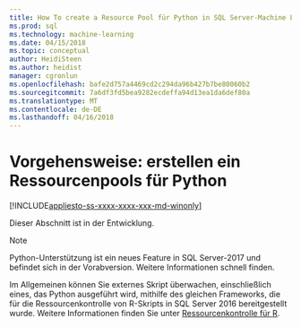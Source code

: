 ```yaml
---
title: How To create a Resource Pool für Python in SQL Server-Machine Learning | Microsoft Docs
ms.prod: sql
ms.technology: machine-learning
ms.date: 04/15/2018
ms.topic: conceptual
author: HeidiSteen
ms.author: heidist
manager: cgronlun
ms.openlocfilehash: bafe2d757a4469cd2c294da96b427b7be80060b2
ms.sourcegitcommit: 7a6df3fd5bea9282ecdeffa94d13ea1da6def80a
ms.translationtype: MT
ms.contentlocale: de-DE
ms.lasthandoff: 04/16/2018
---
```

# <a name="how-to-create-a-resource-pool-for-python"></a>Vorgehensweise: erstellen ein Ressourcenpools für Python
[!INCLUDE[appliesto-ss-xxxx-xxxx-xxx-md-winonly](../../includes/appliesto-ss-xxxx-xxxx-xxx-md-winonly.md)]

Dieser Abschnitt ist in der Entwicklung.

> [!NOTE]
> Python-Unterstützung ist ein neues Feature in SQL Server-2017 und befindet sich in der Vorabversion. Weitere Informationen schnell finden.

Im Allgemeinen können Sie externes Skript überwachen, einschließlich eines, das Python ausgeführt wird, mithilfe des gleichen Frameworks, die für die Ressourcenkontrolle von R-Skripts in SQL Server 2016 bereitgestellt wurde. Weitere Informationen finden Sie unter [Ressourcenkontrolle für R](../r/resource-governance-for-r-services.md).
